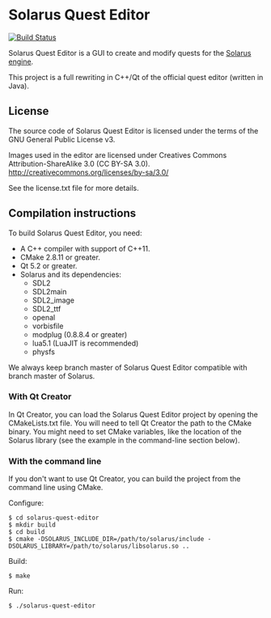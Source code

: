 # Solarus Quest Editor

[![Build Status](https://travis-ci.org/christopho/solarus-quest-editor.svg?branch=master)](https://travis-ci.org/christopho/solarus-quest-editor)

Solarus Quest Editor is a GUI to create and modify quests for the
[Solarus engine](https://github.com/christopho/solarus).

This project is a full rewriting in C++/Qt of the official quest editor
(written in Java).

## License

The source code of Solarus Quest Editor is licensed under the terms of the
GNU General Public License v3.

Images used in the editor are licensed under
Creatives Commons Attribution-ShareAlike 3.0 (CC BY-SA 3.0).
http://creativecommons.org/licenses/by-sa/3.0/

See the license.txt file for more details.

## Compilation instructions

To build Solarus Quest Editor, you need:
- A C++ compiler with support of C++11.
- CMake 2.8.11 or greater.
- Qt 5.2 or greater.
- Solarus and its dependencies:
  - SDL2
  - SDL2main
  - SDL2_image
  - SDL2_ttf
  - openal
  - vorbisfile
  - modplug (0.8.8.4 or greater)
  - lua5.1 (LuaJIT is recommended)
  - physfs

We always keep branch master of Solarus Quest Editor compatible with branch
master of Solarus.

### With Qt Creator

In Qt Creator, you can load the Solarus Quest Editor project by opening the
CMakeLists.txt file.
You will need to tell Qt Creator the path to the CMake binary.
You might need to set CMake variables, like the location of the Solarus library
(see the example in the command-line section below).

### With the command line

If you don't want to use Qt Creator, you can build the project from the
command line using CMake.

Configure:

    $ cd solarus-quest-editor
    $ mkdir build
    $ cd build
    $ cmake -DSOLARUS_INCLUDE_DIR=/path/to/solarus/include -DSOLARUS_LIBRARY=/path/to/solarus/libsolarus.so ..

Build:

    $ make

Run:

    $ ./solarus-quest-editor

